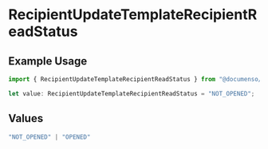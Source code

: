 # RecipientUpdateTemplateRecipientReadStatus

## Example Usage

```typescript
import { RecipientUpdateTemplateRecipientReadStatus } from "@documenso/sdk-typescript/models/operations";

let value: RecipientUpdateTemplateRecipientReadStatus = "NOT_OPENED";
```

## Values

```typescript
"NOT_OPENED" | "OPENED"
```
